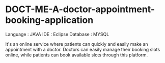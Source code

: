 # DOCT-ME-A-doctor-appointment-booking-application

Language : JAVA
IDE      : Eclipse
Database : MYSQL

It's an online service where patients can quickly and easily make an appointment with a doctor. Doctors can easily manage their booking slots online, while patients can book available slots through this platform.

